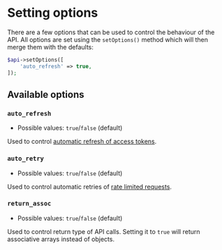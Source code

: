 # Setting options

There are a few options that can be used to control the behaviour of the API. All options are set using the `setOptions()` method which will then merge them with the defaults:

```php
$api->setOptions([
    'auto_refresh' => true,
]);
```

## Available options

### `auto_refresh`

* Possible values: `true`/`false` (default)

Used to control [automatic refresh of access tokens](automatically-refreshing-access-tokens.md).

### `auto_retry`

* Possible values: `true`/`false` (default)

Used to control automatic retries of [rate limited requests](https://developer.spotify.com/documentation/web-api/#rate-limiting).

### `return_assoc`

* Possible values: `true`/`false` (default)

Used to control return type of API calls. Setting it to `true` will return associative arrays instead of objects.
